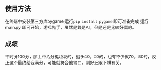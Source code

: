 ## 使用方法
在终端中安装第三方库pygame,运行`pip install pygame` 即可准备完成
运行 main.py 即可开始，游戏先手，虽然是算是AI，但是还是比较好赢的。

## 成绩
平时分100分，廖士中给分挺垃圾的，挺多40，50的，也有不少就70，80的，反正这个最终给我满分，可能就符合他胃口，刚好还跟下棋有关。

